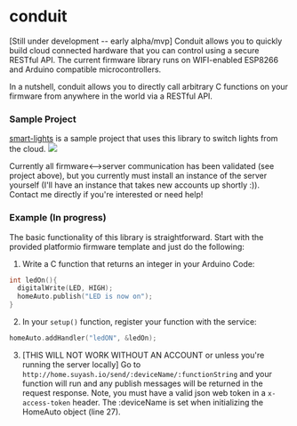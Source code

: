 # conduit
[Still under development -- early alpha/mvp]
Conduit allows you to quickly build cloud connected hardware that you can control using a secure RESTful API. The current firmware library runs on WIFI-enabled ESP8266 and Arduino compatible microcontrollers. 

In a nutshell, conduit allows you to directly call arbitrary C functions on your firmware from anywhere in the world via a RESTful API. 

### Sample Project
[smart-lights](https://github.com/suyashkumar/smart-lights) is a sample project that uses this library to switch lights from the cloud. 
![](https://github.com/suyashkumar/smart-lights/blob/master/img/lightswitch.gif)

Currently all firmware<-->server communication has been validated (see project above), but you currently must install an instance of the server yourself (I'll have an instance that takes new accounts up shortly :)). Contact me directly if you're interested or need help!

### Example (In progress)
The basic functionality of this library is straightforward. Start with the provided platformio firmware template and just do the following: 
  
  1. Write a C function that returns an integer in your Arduino Code:
  
  ```C
  int ledOn(){
    digitalWrite(LED, HIGH);
    homeAuto.publish("LED is now on");
  }
  ```
  2. In your `setup()` function, register your function with the service: 
  
  ```C
  homeAuto.addHandler("ledON", &ledOn);
  ```

  3. [THIS WILL NOT WORK WITHOUT AN ACCOUNT or unless you're running the server locally] Go to `http://home.suyash.io/send/:deviceName/:functionString` and your function will run and any publish messages will be returned in the request response. Note, you must have a valid json web token in a `x-access-token` header. The :deviceName is set when initializing the HomeAuto object (line 27).
